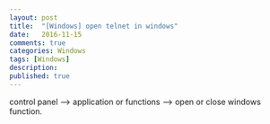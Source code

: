```yaml
---
layout: post
title:  "[Windows] open telnet in windows"
date:   2016-11-15
comments: true
categories: Windows
tags: [Windows]
description:
published: true
---
```


control panel --> application or functions --> open or close windows function.
